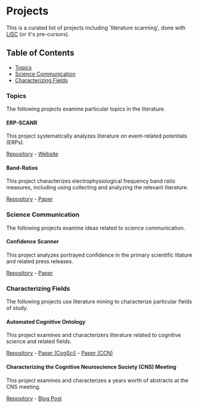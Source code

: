 # Projects

This is a curated list of projects including 'literature scanning', done with
[LISC](https://github.com/lisc-tools/lisc)
(or it's pre-cursors).

## Table of Contents

- [Topics](#topics)
- [Science Communication](#science-communication)
- [Characterizing Fields](#characterizing-fields)

### Topics

The following projects examine particular topics in the literature. 

#### ERP-SCANR

This project systematically analyzes literature on event-related potentials (ERPs). 

[Repository](https://github.com/ERPscanr/ERP_SCANR) - 
[Website](https://erpscanr.github.io/)

#### Band-Ratios

This project characterizes electrophysiological frequency band ratio measures, including using collecting and analyzing the relevant literature.

[Repository](https://github.com/voytekresearch/bandratios) - 
[Paper](https://doi.org/10.1523/ENEURO.0192-20.2020)

### Science Communication

The following projects examine ideas related to science communication.

#### Confidence Scanner

This project analyzes portrayed confidence in the primary scientific litature and related press releases. 

[Repository](https://github.com/wdfox/ConfidenceScanner) - 
[Paper](http://mindmodeling.org/cogsci2018/papers/0323/index.html)

### Characterizing Fields

The following projects use literature mining to characterize particular fields of study.

#### Automated Cognitive Ontology

This project examines and characterizers literature related to cognitive science and related fields.

[Repository](https://github.com/voytekresearch/IdentityCrisis) - 
[Paper (CogSci)](https://mindmodeling.org/cogsci2017/papers/0395/index.html) - 
[Paper (CCN)](https://ccneuro.org/2019/proceedings/0001130.pdf)

#### Characterizing the Cognitive Neuroscience Society (CNS) Meeting

This project examines and characterizes a years worth of abstracts at the CNS meeting. 

[Repository](https://github.com/torbenator/cns_analysis) - 
[Blog Post](http://neurosciencebro.blogspot.com/2015/09/the-cns-annual-meeting-should-be-called.html)
